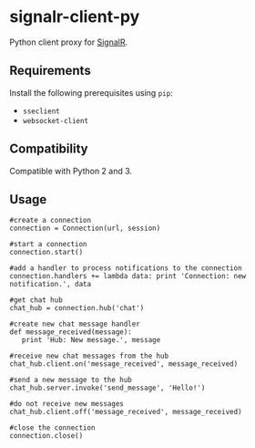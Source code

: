 # signalr-client-py

Python client proxy for [SignalR](http://signalr.net/).

## Requirements

Install the following prerequisites using `pip`:

* `sseclient`
* `websocket-client`

## Compatibility

Compatible with Python 2 and 3.

## Usage

```
#create a connection
connection = Connection(url, session)

#start a connection
connection.start()

#add a handler to process notifications to the connection 
connection.handlers += lambda data: print 'Connection: new notification.', data

#get chat hub
chat_hub = connection.hub('chat')

#create new chat message handler
def message_received(message):
   print 'Hub: New message.', message
   
#receive new chat messages from the hub
chat_hub.client.on('message_received', message_received)

#send a new message to the hub
chat_hub.server.invoke('send_message', 'Hello!')

#do not receive new messages
chat_hub.client.off('message_received', message_received)

#close the connection
connection.close()
```
